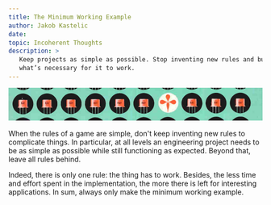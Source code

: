 ```yaml
---
title: The Minimum Working Example
author: Jakob Kastelic
date:
topic: Incoherent Thoughts
description: >
   Keep projects as simple as possible. Stop inventing new rules and build only
   what’s necessary for it to work.
---
```


![](../images/ray.jpg)

When the rules of a game are simple, don't keep inventing new rules to
complicate things. In particular, at all levels an engineering project needs to
be as simple as possible while still functioning as expected. Beyond that, leave
all rules behind.

Indeed, there is only one rule: the thing has to work. Besides, the less time
and effort spent in the implementation, the more there is left for interesting
applications. In sum, always only make the minimum working example.
